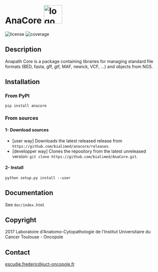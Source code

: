 # AnaCore <img src="doc/img/logo/anacore_logo_40deg.png" alt="logo" width=60 rotate="60"/>


![license](https://img.shields.io/badge/license-GPLv3-blue)
![coverage](https://img.shields.io/badge/coverage-72%25-yellowgreen)

## Description
Anapath Core is a package containing libraries for managing standard file
formats (BED, fasta, gff, gtf, MAF, newick, VCF, ...) and objects from NGS.

## Installation
### From PyPI
`pip install anacore`

### From sources
#### 1- Download sources
* [user way] Downloads the latest released release from `https://github.com/bialimed/anacore/releases`.
* [developper way] Clones the repository from the latest unreleased version: `git clone https://github.com/bialimed/AnaCore.git`.

#### 2- Install
`python setup.py install --user`

## Documentation
See `doc/index.html`

## Copyright
2017 Laboratoire d'Anatomo-Cytopathologie de l'Institut Universitaire du Cancer
Toulouse - Oncopole

## Contact
escudie.frederic@iuct-oncopole.fr
